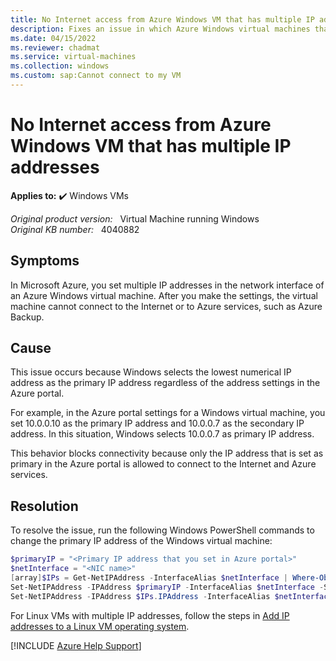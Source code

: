 ```yaml
---
title: No Internet access from Azure Windows VM that has multiple IP addresses
description: Fixes an issue in which Azure Windows virtual machines that have multiple IP addresses cannot connect to the Internet or Azure services.
ms.date: 04/15/2022
ms.reviewer: chadmat
ms.service: virtual-machines
ms.collection: windows
ms.custom: sap:Cannot connect to my VM
---
```

# No Internet access from Azure Windows VM that has multiple IP addresses

**Applies to:** :heavy_check_mark: Windows VMs

_Original product version:_ &nbsp; Virtual Machine running Windows  
_Original KB number:_ &nbsp; 4040882

## Symptoms

In Microsoft Azure, you set multiple IP addresses in the network interface of an Azure Windows virtual machine. After you make the settings, the virtual machine cannot connect to the Internet or to Azure services, such as Azure Backup.

## Cause

This issue occurs because Windows selects the lowest numerical IP address as the primary IP address regardless of the address settings in the Azure portal.

For example, in the Azure portal settings for a Windows virtual machine, you set 10.0.0.10 as the primary IP address and 10.0.0.7 as the secondary IP address. In this situation, Windows selects 10.0.0.7 as primary IP address.

This behavior blocks connectivity because only the IP address that is set as primary in the Azure portal is allowed to connect to the Internet and Azure services.

## Resolution

To resolve the issue, run the following Windows PowerShell commands to change the primary IP address of the Windows virtual machine:

```powershell
$primaryIP = "<Primary IP address that you set in Azure portal>"
$netInterface = "<NIC name>"
[array]$IPs = Get-NetIPAddress -InterfaceAlias $netInterface | Where-Object {$_.AddressFamily -eq "IPv4" -and $_.IPAddress -ne $primaryIP}
Set-NetIPAddress -IPAddress $primaryIP -InterfaceAlias $netInterface -SkipAsSource $false
Set-NetIPAddress -IPAddress $IPs.IPAddress -InterfaceAlias $netInterface -SkipAsSource $true
```

For Linux VMs with multiple IP addresses, follow the steps in [Add IP addresses to a Linux VM operating system](/azure/virtual-network/ip-services/virtual-network-multiple-ip-addresses-portal#linux-ubuntu-1416).

[!INCLUDE [Azure Help Support](../../../includes/azure-help-support.md)]
